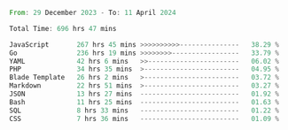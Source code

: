 
<!--START_SECTION:waka-->

```rust
From: 29 December 2023 - To: 11 April 2024

Total Time: 696 hrs 47 mins

JavaScript       267 hrs 45 mins >>>>>>>>>>---------------   38.29 %
Go               236 hrs 19 mins >>>>>>>>-----------------   33.79 %
YAML             42 hrs 6 mins   >>-----------------------   06.02 %
PHP              34 hrs 35 mins  >------------------------   04.95 %
Blade Template   26 hrs 2 mins   >------------------------   03.72 %
Markdown         22 hrs 51 mins  >------------------------   03.27 %
JSON             13 hrs 27 mins  -------------------------   01.92 %
Bash             11 hrs 25 mins  -------------------------   01.63 %
SQL              8 hrs 33 mins   -------------------------   01.22 %
CSS              7 hrs 36 mins   -------------------------   01.09 %
```

<!--END_SECTION:waka-->
<!---
Abedmuh/Abedmuh is a ✨ special ✨ repository because its `README.md` (this file) appears on your GitHub profile.
You can click the Preview link to take a look at your changes.
--->
